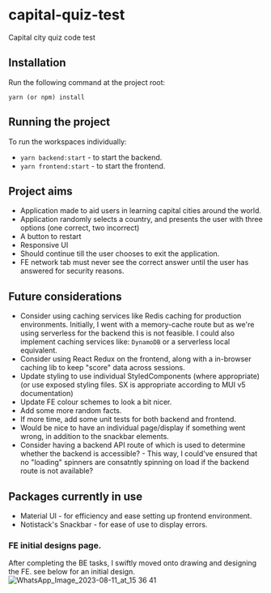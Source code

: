 # capital-quiz-test

Capital city quiz code test

## Installation

Run the following command at the project root:

```
yarn (or npm) install
```

## Running the project

To run the workspaces individually:

- `yarn backend:start` - to start the backend.
- `yarn frontend:start` - to start the frontend.

## Project aims

- Application made to aid users in learning capital cities around the world.
- Application randomly selects a country, and presents the user with three options (one correct, two incorrect)
- A button to restart
- Responsive UI
- Should continue till the user chooses to exit the application.
- FE network tab must never see the correct answer until the user has answered for security reasons.

## Future considerations

- Consider using caching services like Redis caching for production environments. Initially, I went with a memory-cache route but as we're using serverless for the backend this is not feasible. I could also implement caching services like: `DynamoDB` or a serverless local equivalent.
- Consider using React Redux on the frontend, along with a in-browser caching lib to keep "score" data across sessions.
- Update styling to use individual StyledComponents (where appropriate) (or use exposed styling files. SX is appropriate according to MUI v5 documentation)
- Update FE colour schemes to look a bit nicer.
- Add some more random facts.
- If more time, add some unit tests for both backend and frontend.
- Would be nice to have an individual page/display if something went wrong, in addition to the snackbar elements.
- Consider having a backend API route of which is used to determine whether the backend is accessible? - This way, I could've ensured that no "loading" spinners are consatntly spinning on load if the backend route is not available?

## Packages currently in use

- Material UI - for efficiency and ease setting up frontend environment.
- Notistack's Snackbar - for ease of use to display errors.

### FE initial designs page.
After completing the BE tasks, I swiftly moved onto drawing and designing the FE. see below for an initial design.
![WhatsApp_Image_2023-08-11_at_15 36 41](https://github.com/ollymonger/capital-quiz-test/assets/47275398/4d44e5e4-82cd-4433-84ae-d49c86ddfd64)
